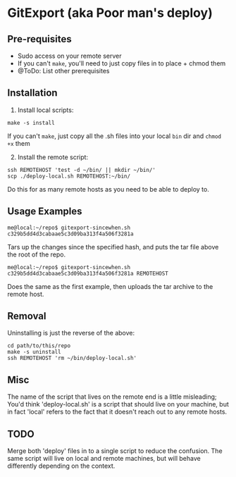 # GitExport (aka Poor man's deploy)

## Pre-requisites

- Sudo access on your remote server
- If you can't `make`, you'll need to just copy files in to place + chmod them
- @ToDo: List other prerequisites


## Installation

1) Install local scripts:
```
make -s install
```
If you can't `make`, just copy all the .sh files into your local `bin` dir and `chmod +x` them


2) Install the remote script:
```
ssh REMOTEHOST 'test -d ~/bin/ || mkdir ~/bin/'
scp ./deploy-local.sh REMOTEHOST:~/bin/
```
Do this for as many remote hosts as you need to be able to deploy to.


## Usage Examples
```
me@local:~/repo$ gitexport-sincewhen.sh c329b5dd4d3cabaae5c3d09ba313f4a506f3281a
```
Tars up the changes since the specified hash, and puts the tar file above the root of the repo.

```
me@local:~/repo$ gitexport-sincewhen.sh c329b5dd4d3cabaae5c3d09ba313f4a506f3281a REMOTEHOST
```
Does the same as the first example, then uploads the tar archive to the remote host.


## Removal

Uninstalling is just the reverse of the above:
```
cd path/to/this/repo
make -s uninstall
ssh REMOTEHOST 'rm ~/bin/deploy-local.sh'
```



## Misc
The name of the script that lives on the remote end is a little misleading;
You'd think 'deploy-local.sh' is a script that should live on your machine, but
in fact 'local' refers to the fact that it doesn't reach out to any remote hosts.

## TODO

Merge both 'deploy' files in to a single script to reduce the confusion.
The same script will live on local and remote machines, but will behave differently
depending on the context.
